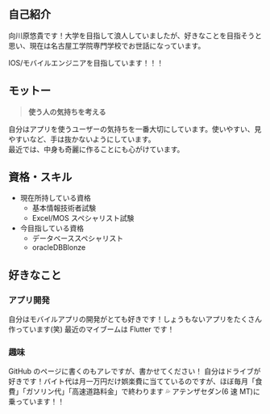 ## 自己紹介

向川原悠貴です！大学を目指して浪人していましたが、好きなことを目指そうと思い、現在は名古屋工学院専門学校でお世話になっています。

IOS/モバイルエンジニアを目指しています！！！

## モットー

> **使う人の気持ちを考える**

自分はアプリを使うユーザーの気持ちを一番大切にしています。使いやすい、見やすいなど、手は抜かないようにしています。  
最近では、中身も奇麗に作ることにも心がけています。

## 資格・スキル

- 現在所持している資格
  - 基本情報技術者試験
  - Excel/MOS スペシャリスト試験
- 今目指している資格
  - データベーススペシャリスト
  - oracleDBBlonze

## 好きなこと

### アプリ開発

自分はモバイルアプリの開発がとても好きです！しょうもないアプリをたくさん作っています(笑)
最近のマイブームは Flutter です！

### 趣味

GitHub のページに書くのもアレですが、書かせてください！
自分はドライブが好きです！バイト代は月一万円だけ娯楽費に当てているのですが、ほぼ毎月「食費」「ガソリン代」「高速道路料金」で終わります 💦 アテンザセダン(6 速 MT)に乗っています！！
